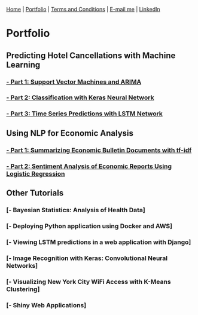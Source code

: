[Home](https://mgcodesandstats.github.io/) |
[Portfolio](https://mgcodesandstats.github.io/portfolio/) |
[Terms and Conditions](https://mgcodesandstats.github.io/terms/) |
[E-mail me](mailto:contact@michaeljgrogan.com) |
[LinkedIn](https://www.linkedin.com/in/michaeljgrogan/)

# Portfolio

## Predicting Hotel Cancellations with Machine Learning

### [- Part 1: Support Vector Machines and ARIMA](https://www.michael-grogan.com/hotel-cancellations/)

### [- Part 2: Classification with Keras Neural Network](https://www.michael-grogan.com/hotel-cancellations/www.michael-grogan.com/hotel-cancellations-neuralnetwork)

### [- Part 3: Time Series Predictions with LSTM Network](https://www.michael-grogan.com/hotel-cancellations/www.michael-grogan.com/hotel-cancellations-lstm)

## Using NLP for Economic Analysis

### [- Part 1: Summarizing Economic Bulletin Documents with tf-idf](https://www.michael-grogan.com/nlp-economics/)

### [- Part 2: Sentiment Analysis of Economic Reports Using Logistic Regression](https://www.michael-grogan.com/sentiment-analysis-economics/)

## Other Tutorials

### [- Bayesian Statistics: Analysis of Health Data]

### [- Deploying Python application using Docker and AWS]

### [- Viewing LSTM predictions in a web application with Django]

### [- Image Recognition with Keras: Convolutional Neural Networks]

### [- Visualizing New York City WiFi Access with K-Means Clustering]

### [- Shiny Web Applications]
